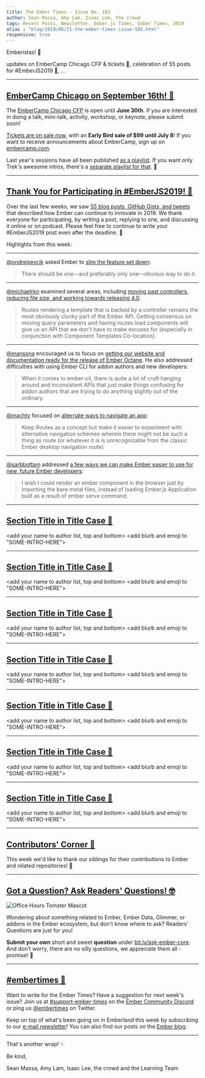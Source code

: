 ```yaml
---
title: The Ember Times - Issue No. 103
author: Sean Massa, Amy Lam, Isaac Lee, the crowd
tags: Recent Posts, Newsletter, Ember.js Times, Ember Times, 2019
alias : "blog/2019/06/21-the-ember-times-issue-103.html"
responsive: true
---
```


<SAYING-HELLO-IN-YOUR-FAVORITE-LANGUAGE> Emberistas! 🐹

<SOME-INTRO-HERE-TO-KEEP-THEM-SUBSCRIBERS-READING>
updates on EmberCamp Chicago CFP & tickets 🌭,
celebration of 55 posts for #EmberJS2019 🎉,
...

---

## [EmberCamp Chicago on September 16th! 🌭](#section-url)
  
The [EmberCamp Chicago CFP](https://cfp.emberconf.com/events/embercamp-chicago-2019) is open until **June 30th**. If you are interested in doing a talk, mini-talk, activity, workshop, or keynote, please submit soon!

[Tickets are on sale now](https://www.eventbrite.com/e/embercamp-chicago-2019-registration-63595006376), with an **Early Bird sale of $99 until July 8**! If you want to receive announcements about EmberCamp, sign up on [embercamp.com](http://embercamp.com/).

Last year's sessions have all been published [as a playlist](https://www.youtube.com/playlist?list=PL4eq2DPpyBbm-vTgHMdBjUi1Qd5GiRIfW). If you want only Trek's awesome intros, there's a [separate playlist for that](https://www.youtube.com/playlist?list=PL4eq2DPpyBbmrQSORHoiTBNapQX2Hqu0C). 🥁

---

## [Thank You for Participating in #EmberJS2019! 🎉](https://blog.emberjs.com/2019/05/20/ember-2019-roadmap-call-for-posts.html)

Over the last few weeks, we saw [55 blog posts, GitHub Gists, and tweets](https://github.com/abhilashlr/emberjs2019-posts) that described how Ember can continue to innovate in 2019. We thank everyone for participating, by writing a post, replying to one, and discussing it online or on podcast. Please feel free to continue to write your #EmberJS2019 post even after the deadline. 💖

Highlights from this week:

---

[@ondrejsevcik](https://github.com/ondrejsevcik) asked Ember to [slim the feature set down](https://twitter.com/ondrejsevcik/status/1138778957178974209):

> There should be one—and preferably only one—obvious way to do it.

---

[@michaelrkn](https://github.com/michaelrkn) examined several areas, including [moving past controllers, reducing file size, and working towards releasing 4.0](https://gist.github.com/michaelrkn/249666be12de3374d1f8e49af1ddfdc5).

> Routes rendering a template that is backed by a controller remains the most obviously clunky part of the Ember API. Getting consensus on moving query parameters and having routes load components will give us an API that we don't have to make excuses for (especially in conjunction with Component Templates Co-location).

---

[@mansona](https://github.com/mansona) encouraged us to focus on [getting our website and documentation ready for the release of Ember Octane](https://chris.manson.ie/ember-2019-sell-what-we-have-and-fix-papercuts/). He also addressed difficulties with using Ember CLI for addon authors and new developers:

> When it comes to ember-cli, there is quite a lot of cruft hanging around and inconsistent APIs that just make things confusing for addon authors that are trying to do anything slightly out of the ordinary.

---

[@machty](https://github.com/machty) focused on [alternate ways to navigate an app](https://twitter.com/amatchneer/status/1139242398134018048):

> Keep Routes as a concept but make it easier to experiment with alternative navigation schemes wherein there might not be such a thing as route (or whatever it is is unrecognizable from the classic Ember desktop navigation route) 

---

[@sarbbottam](https://github.com/sarbbottam) addressed [a few ways we can make Ember easier to use for new, future Ember developers](https://medium.com/@sarbbottam/emberjs2019-wishlist-ba11a6a3e012):

> I wish I could render an ember component in the browser just by importing the bare metal files, instead of loading Ember.js Application built as a result of ember serve command.

---

## [Section Title in Title Case 🐹](#section-url)
<change section title emoji>
<consider adding some bold to your paragraph>
  
<add your name to author list, top and bottom>
<add blurb and emoji to "SOME-INTRO-HERE">
  
---

## [Section Title in Title Case 🐹](#section-url)
<change section title emoji>
<consider adding some bold to your paragraph>
  
<add your name to author list, top and bottom>
<add blurb and emoji to "SOME-INTRO-HERE">
  
---

## [Section Title in Title Case 🐹](#section-url)
<change section title emoji>
<consider adding some bold to your paragraph>
  
<add your name to author list, top and bottom>
<add blurb and emoji to "SOME-INTRO-HERE">
  
---

## [Section Title in Title Case 🐹](#section-url)
<change section title emoji>
<consider adding some bold to your paragraph>
  
<add your name to author list, top and bottom>
<add blurb and emoji to "SOME-INTRO-HERE">
  
---

## [Section Title in Title Case 🐹](#section-url)
<change section title emoji>
<consider adding some bold to your paragraph>
  
<add your name to author list, top and bottom>
<add blurb and emoji to "SOME-INTRO-HERE">
  
---

## [Section Title in Title Case 🐹](#section-url)
<change section title emoji>
<consider adding some bold to your paragraph>
  
<add your name to author list, top and bottom>
<add blurb and emoji to "SOME-INTRO-HERE">
  
---

## [Section Title in Title Case 🐹](#section-url)
<change section title emoji>
<consider adding some bold to your paragraph>
  
<add your name to author list, top and bottom>
<add blurb and emoji to "SOME-INTRO-HERE">
  
---

## [Contributors' Corner 👏](https://guides.emberjs.com/release/contributing/repositories/)

<p>This week we'd like to thank our siblings for their contributions to Ember and related repositories! 💖</p>

---

## [Got a Question? Ask Readers' Questions! 🤓](https://docs.google.com/forms/d/e/1FAIpQLScqu7Lw_9cIkRtAiXKitgkAo4xX_pV1pdCfMJgIr6Py1V-9Og/viewform)

<div class="blog-row">
  <img class="float-right small transparent padded" alt="Office Hours Tomster Mascot" title="Readers' Questions" src="/images/tomsters/officehours.png" />

  <p>Wondering about something related to Ember, Ember Data, Glimmer, or addons in the Ember ecosystem, but don't know where to ask? Readers’ Questions are just for you!</p>

<p><strong>Submit your own</strong> short and sweet <strong>question</strong> under <a href="https://bit.ly/ask-ember-core" target="rq">bit.ly/ask-ember-core</a>. And don’t worry, there are no silly questions, we appreciate them all - promise! 🤞</p>

</div>

---

## [#embertimes 📰](https://blog.emberjs.com/tags/newsletter.html) 

Want to write for the Ember Times? Have a suggestion for next week's issue? Join us at [#support-ember-times](https://discordapp.com/channels/480462759797063690/485450546887786506) on the [Ember Community Discord](https://discordapp.com/invite/zT3asNS) or ping us [@embertimes](https://twitter.com/embertimes) on Twitter.

Keep on top of what's been going on in Emberland this week by subscribing to our [e-mail newsletter](https://the-emberjs-times.ongoodbits.com/)! You can also find our posts on the [Ember blog](https://emberjs.com/blog/tags/newsletter.html).

---

That's another wrap! ✨

Be kind,

Sean Massa, Amy Lam, Isaac Lee, the crowd and the Learning Team
